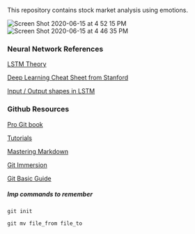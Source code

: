 This repository contains stock market analysis using emotions.

![Screen Shot 2020-06-15 at 4 52 15 PM](https://user-images.githubusercontent.com/39693183/84652940-18560800-af2a-11ea-8417-398e317cdb3c.png)
![Screen Shot 2020-06-15 at 4 46 35 PM](https://user-images.githubusercontent.com/39693183/84652946-1b50f880-af2a-11ea-9b63-2daf12fce4e6.png)

### **Neural Network References**
[LSTM Theory](https://colah.github.io/posts/2015-08-Understanding-LSTMs/)

[Deep Learning Cheat Sheet from Stanford](https://stanford.edu/~shervine/teaching/cs-230/cheatsheet-recurrent-neural-networks)

[Input / Output shapes in LSTM](https://medium.com/@shivajbd/understanding-input-and-output-shape-in-lstm-keras-c501ee95c65e)

### **Github Resources**
[Pro Git book](https://git-scm.com/book/en/v2)

[Tutorials](https://www.atlassian.com/git/tutorials/setting-up-a-repository)

[Mastering Markdown](https://guides.github.com/features/mastering-markdown/)

[Git Immersion](https://gitimmersion.com/index.html)

[Git Basic Guide](http://rogerdudler.github.io/git-guide/)

##### Imp commands to remember
```C
git init
```

```
git mv file_from file_to
```

